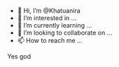 - 👋 Hi, I’m @Khatuanira
- 👀 I’m interested in ...
- 🌱 I’m currently learning ...
- 💞️ I’m looking to collaborate on ...
- 📫 How to reach me ...

<!---
Khatuanira/Khatuanira is a ✨ special ✨ repository because its `README.md` (this file) appears on your GitHub profile.
You can click the Preview link to take a look at your changes.
--->

Yes god
